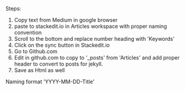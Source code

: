 
Steps:

 1. Copy text from Medium in google browser
 2. paste to stackedit.io in Articles workspace with proper naming convention
 3. Scroll to the bottom and replace number heading with 'Keywords'
 4. Click on the sync button in Stackedit.io
 5. Go to Github.com 
 6. Edit in github.com to copy to '_posts' from 'Articles' and add proper header to convert to posts for jekyll.
 7. Save as Html as well

Naming format 'YYYY-MM-DD-Title'



<!--stackedit_data:
eyJoaXN0b3J5IjpbMTYyMzMyMDAxNSwyMDU4MzAzOTRdfQ==
-->